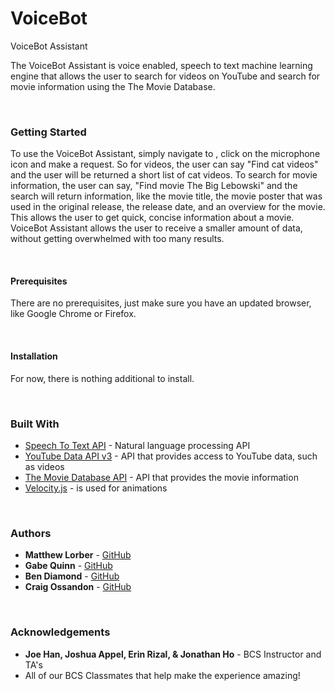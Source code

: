 # VoiceBot
VoiceBot Assistant
<br>
<p>The VoiceBot Assistant is voice enabled, speech to text machine learning engine that allows the user to search for videos on YouTube and search for movie information using the The Movie Database.</p>
<br>
<h3>Getting Started</h3>
<p>To use the VoiceBot Assistant, simply navigate to <https://sandman105.github.io/VoiceBot/>, click on the microphone icon and make a request. So for videos, the user can say "Find cat videos" and the user will be returned a short list of cat videos. To search for movie information, the user can say, "Find movie The Big Lebowski" and the search will return information, like the movie title, the movie poster that was used in the original release, the release date, and an overview for the movie. This allows the user to get quick, concise information about a movie. VoiceBot Assistant allows the user to receive a smaller amount of data, without getting overwhelmed with too many results.</p>
<br>
<h4>Prerequisites</h4>
<p>There are no prerequisites, just make sure you have an updated browser, like Google Chrome or Firefox.</p>
<br>
<h4>Installation</h4>
<p>For now, there is nothing additional to install.</p>
<br>
<h3>Built With</h3>
<ul>
<li><a href="#" rel="nofollow">Speech To Text API</a> - Natural language processing API</li>
<li><a href="https://console.developers.google.com/apis/library/youtube.googleapis.com?filter=category%3Ayoutube&id=125bab65-cfb6-4f25-9826-4dcc309bc508&project=voice-bot-255517&authuser=1" rel="nofollow">YouTube Data API v3</a> - API that provides access to YouTube data, such as videos</li>
<li><a href="https://www.themoviedb.org/documentation/api" rel="nofollow">The Movie Database API</a> - API that provides the movie information</li>
<li><a href="http://velocityjs.org" rel="nofollow">Velocity.js</a> - is used for animations</li>
</ul>
<br>
<h3>Authors</h3>
<ul>
<li><strong>Matthew Lorber</strong> - <a href="https://github.com/matthew-lorber">GitHub</a></li>
<li><strong>Gabe Quinn</strong> - <a href="https://github.com/gquinn1011">GitHub</a></li>
<li><strong>Ben Diamond</strong> - <a href="https://github.com/darkcypher777">GitHub</a></li>
<li><strong>Craig Ossandon</strong> - <a href="https://github.com/sandman105">GitHub</a></li>
</ul>
<br>
<h3>Acknowledgements</h3>
<ul>
<li><strong>Joe Han, Joshua Appel, Erin Rizal, & Jonathan Ho</strong> - BCS Instructor and TA's</li>
<li>All of our BCS Classmates that help make the experience amazing!</li>

